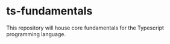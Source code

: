 # ts-fundamentals
This repository will house core fundamentals for the Typescript programming language.
